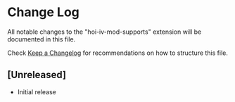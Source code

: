 # Change Log

All notable changes to the "hoi-iv-mod-supports" extension will be documented in this file.

Check [Keep a Changelog](http://keepachangelog.com/) for recommendations on how to structure this file.

## [Unreleased]

- Initial release